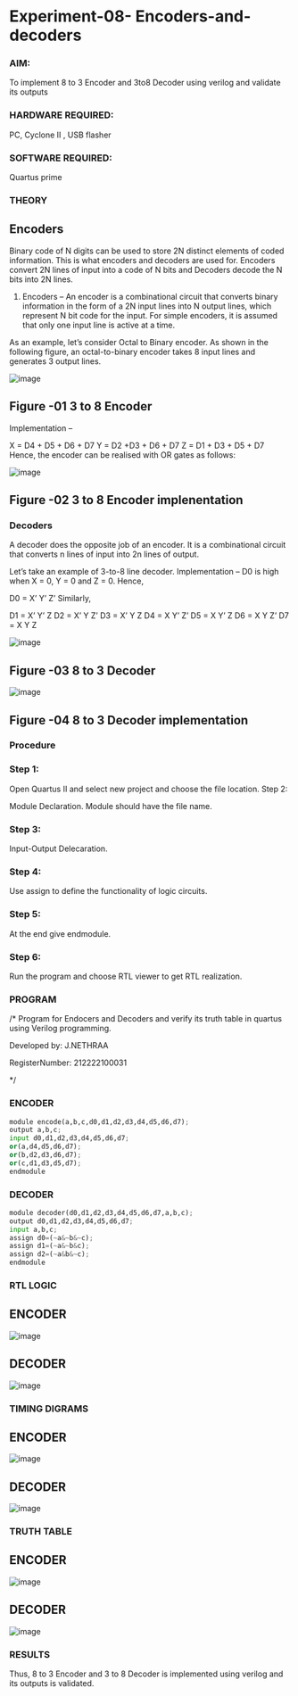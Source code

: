 # Experiment-08- Encoders-and-decoders 
### AIM:

To implement 8 to 3 Encoder and  3to8 Decoder using verilog and validate its outputs
### HARDWARE REQUIRED:  
PC, Cyclone II , USB flasher

### SOFTWARE REQUIRED: 
Quartus prime

### THEORY 

## Encoders
Binary code of N digits can be used to store 2N distinct elements of coded information. This is what encoders and decoders are used for. Encoders convert 2N lines of input into a code of N bits and Decoders decode the N bits into 2N lines.

1. Encoders –
An encoder is a combinational circuit that converts binary information in the form of a 2N input lines into N output lines, which represent N bit code for the input. For simple encoders, it is assumed that only one input line is active at a time.

As an example, let’s consider Octal to Binary encoder. As shown in the following figure, an octal-to-binary encoder takes 8 input lines and generates 3 output lines.

![image](https://user-images.githubusercontent.com/36288975/171543588-bc0746df-a173-4b35-989e-5fb7d385fe8a.png)
## Figure -01 3 to 8 Encoder 


Implementation –

X = D4 + D5 + D6 + D7
Y = D2 +D3 + D6 + D7
Z = D1 + D3 + D5 + D7 
Hence, the encoder can be realised with OR gates as follows:


![image](https://user-images.githubusercontent.com/36288975/171543740-68403b82-aa93-4c98-9343-f32b14885a2e.png)
## Figure -02 3 to 8 Encoder implenentation 

 ### Decoders 
A decoder does the opposite job of an encoder. It is a combinational circuit that converts n lines of input into 2n lines of output.

Let’s take an example of 3-to-8 line decoder.
Implementation –
D0 is high when X = 0, Y = 0 and Z = 0. Hence,

D0 = X’ Y’ Z’ 
Similarly,

D1 = X’ Y’ Z
D2 = X’ Y Z’
D3 = X’ Y Z
D4 = X Y’ Z’
D5 = X Y’ Z
D6 = X Y Z’
D7 = X Y Z 


![image](https://user-images.githubusercontent.com/36288975/171543978-ee2d0671-2846-40a1-8705-507fd6287a49.png)
## Figure -03 8 to 3 Decoder 



![image](https://user-images.githubusercontent.com/36288975/171543866-5a6eace6-8683-49d7-9c4f-a7cb30ec3035.png)
## Figure -04 8 to 3 Decoder implementation 

### Procedure
### Step 1:

Open Quartus II and select new project and choose the file location.
Step 2:

Module Declaration. Module should have the file name.
### Step 3:

Input-Output Delecaration.
### Step 4:

Use assign to define the functionality of logic circuits.
### Step 5:

At the end give endmodule.
### Step 6:

Run the program and choose RTL viewer to get RTL realization.


### PROGRAM 
/*
Program for Endocers and Decoders  and verify its truth table in quartus using Verilog programming.

Developed by: J.NETHRAA

RegisterNumber:  212222100031

*/
### ENCODER
 ```python
module encode(a,b,c,d0,d1,d2,d3,d4,d5,d6,d7);
output a,b,c;
input d0,d1,d2,d3,d4,d5,d6,d7;
or(a,d4,d5,d6,d7);
or(b,d2,d3,d6,d7);
or(c,d1,d3,d5,d7);
endmodule
```

### DECODER
```python
module decoder(d0,d1,d2,d3,d4,d5,d6,d7,a,b,c);
output d0,d1,d2,d3,d4,d5,d6,d7;
input a,b,c;
assign d0=(~a&~b&~c);
assign d1=(~a&~b&c);
assign d2=(~a&b&~c);
endmodule
```

### RTL LOGIC  
## ENCODER
![image](https://github.com/Nethraa24/Experiment-08-Encoders-and-decoders-/assets/121215786/dd82aeaa-a452-4b1a-9304-4aebac47a9f2)

## DECODER
![image](https://github.com/Nethraa24/Experiment-08-Encoders-and-decoders-/assets/121215786/e466f3f4-9af9-4fe7-840b-6ee7f554520f)


### TIMING DIGRAMS  
## ENCODER
![image](https://github.com/Nethraa24/Experiment-08-Encoders-and-decoders-/assets/121215786/58fd272a-4c77-4b96-b149-4916bd54eb03)

## DECODER
![image](https://github.com/Nethraa24/Experiment-08-Encoders-and-decoders-/assets/121215786/a07e1e12-0e18-40eb-a4be-b5f74c2a8348)


### TRUTH TABLE 
## ENCODER

![image](https://github.com/Nethraa24/Experiment-08-Encoders-and-decoders-/assets/121215786/cde198af-1852-446f-9460-7e91595c1702)
## DECODER
![image](https://github.com/Nethraa24/Experiment-08-Encoders-and-decoders-/assets/121215786/240129d0-9940-42a5-a979-0fa3117e1516)


### RESULTS 
Thus, 8 to 3 Encoder and 3 to 8 Decoder is implemented using verilog and its outputs is validated.
